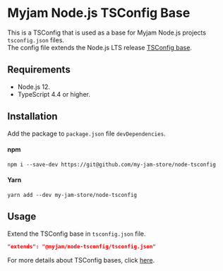 # Myjam Node.js TSConfig Base

This is a TSConfig that is used as a base for Myjam Node.js projects `tsconfig.json` files.  
The config file extends the Node.js LTS release [TSConfig base](https://www.npmjs.com/package/@tsconfig/node12).

## Requirements

- Node.js 12.
- TypeScript 4.4 or higher.

## Installation

Add the package to `package.json` file `devDependencies`.

#### npm
```shell
npm i --save-dev https://git@github.com/my-jam-store/node-tsconfig
```

#### Yarn
```shell
yarn add --dev my-jam-store/node-tsconfig
```

## Usage

Extend the TSConfig base in `tsconfig.json` file.

```json
"extends": "@myjam/node-tsconfig/tsconfig.json"
```

For more details about TSConfig bases, click [here](https://www.typescriptlang.org/docs/handbook/tsconfig-json.html#tsconfig-bases).
